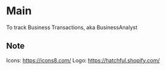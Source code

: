 # Main
To track Business Transactions, aka BusinessAnalyst

## Note
Icons: https://icons8.com/
Logo: https://hatchful.shopify.com/
